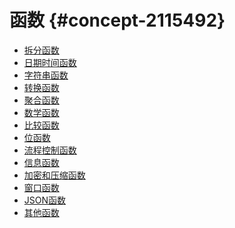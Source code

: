 函数 {#concept-2115492}
=====================

* [拆分函数](sharding-functions.md)
* [日期时间函数](datetime-functions.md)
* [字符串函数](string-function.md)
* [转换函数](transformation.md)
* [聚合函数](agg.md)
* [数学函数](math.md)
* [比较函数](comparison-function.md)
* [位函数](bit-function.md)
* [流程控制函数](control-function.md)
* [信息函数](information.md)
* [加密和压缩函数](encryption-and-compression.md)
* [窗口函数](window.md)
* [JSON函数](json-function.md)
* [其他函数](other-function.md)
